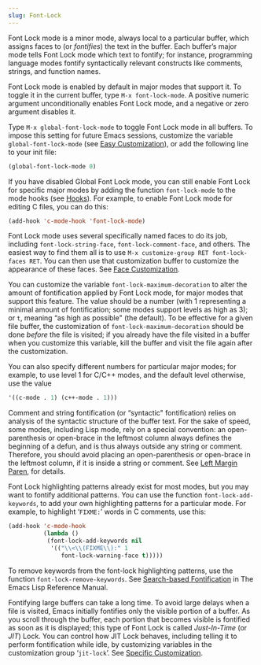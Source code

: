 ```yaml
---
slug: Font-Lock
---
```


Font Lock mode is a minor mode, always local to a particular buffer, which assigns faces to (or *fontifies*) the text in the buffer. Each buffer’s major mode tells Font Lock mode which text to fontify; for instance, programming language modes fontify syntactically relevant constructs like comments, strings, and function names.

Font Lock mode is enabled by default in major modes that support it. To toggle it in the current buffer, type `M-x font-lock-mode`. A positive numeric argument unconditionally enables Font Lock mode, and a negative or zero argument disables it.

Type `M-x global-font-lock-mode` to toggle Font Lock mode in all buffers. To impose this setting for future Emacs sessions, customize the variable `global-font-lock-mode` (see [Easy Customization](Easy-Customization)), or add the following line to your init file:

```lisp
(global-font-lock-mode 0)
```

If you have disabled Global Font Lock mode, you can still enable Font Lock for specific major modes by adding the function `font-lock-mode` to the mode hooks (see [Hooks](Hooks)). For example, to enable Font Lock mode for editing C files, you can do this:

```lisp
(add-hook 'c-mode-hook 'font-lock-mode)
```

Font Lock mode uses several specifically named faces to do its job, including `font-lock-string-face`, `font-lock-comment-face`, and others. The easiest way to find them all is to use `M-x customize-group RET font-lock-faces RET`. You can then use that customization buffer to customize the appearance of these faces. See [Face Customization](Face-Customization).

You can customize the variable `font-lock-maximum-decoration` to alter the amount of fontification applied by Font Lock mode, for major modes that support this feature. The value should be a number (with 1 representing a minimal amount of fontification; some modes support levels as high as 3); or `t`, meaning “as high as possible" (the default). To be effective for a given file buffer, the customization of `font-lock-maximum-decoration` should be done *before* the file is visited; if you already have the file visited in a buffer when you customize this variable, kill the buffer and visit the file again after the customization.

You can also specify different numbers for particular major modes; for example, to use level 1 for C/C++ modes, and the default level otherwise, use the value

```lisp
'((c-mode . 1) (c++-mode . 1)))
```

Comment and string fontification (or “syntactic" fontification) relies on analysis of the syntactic structure of the buffer text. For the sake of speed, some modes, including Lisp mode, rely on a special convention: an open-parenthesis or open-brace in the leftmost column always defines the beginning of a defun, and is thus always outside any string or comment. Therefore, you should avoid placing an open-parenthesis or open-brace in the leftmost column, if it is inside a string or comment. See [Left Margin Paren](Left-Margin-Paren), for details.

Font Lock highlighting patterns already exist for most modes, but you may want to fontify additional patterns. You can use the function `font-lock-add-keywords`, to add your own highlighting patterns for a particular mode. For example, to highlight ‘`FIXME:`’ words in C comments, use this:

```lisp
(add-hook 'c-mode-hook
          (lambda ()
           (font-lock-add-keywords nil
            '(("\\<\\(FIXME\\):" 1
               font-lock-warning-face t)))))
```

To remove keywords from the font-lock highlighting patterns, use the function `font-lock-remove-keywords`. See [Search-based Fontification](https://www.gnu.org/software/emacs/manual/html_mono/elisp.html#Search_002dbased-Fontification) in The Emacs Lisp Reference Manual.

Fontifying large buffers can take a long time. To avoid large delays when a file is visited, Emacs initially fontifies only the visible portion of a buffer. As you scroll through the buffer, each portion that becomes visible is fontified as soon as it is displayed; this type of Font Lock is called *Just-In-Time* (or *JIT*) Lock. You can control how JIT Lock behaves, including telling it to perform fontification while idle, by customizing variables in the customization group ‘`jit-lock`’. See [Specific Customization](Specific-Customization).
